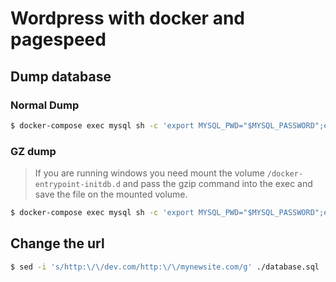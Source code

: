 # Wordpress with docker and pagespeed
## Dump database
### Normal Dump
```sh
$ docker-compose exec mysql sh -c 'export MYSQL_PWD="$MYSQL_PASSWORD";exec mysqldump -u wordpress site' > ./database.sql
```

### GZ dump
> If you are running windows you need mount the volume `/docker-entrypoint-initdb.d` and pass the gzip command into the exec and save the
file on the mounted volume.

```sh
$ docker-compose exec mysql sh -c 'export MYSQL_PWD="$MYSQL_PASSWORD";exec mysqldump -u wordpress site' | gzip -9 -c > database.sql.gz
```

## Change the url
```sh
$ sed -i 's/http:\/\/dev.com/http:\/\/mynewsite.com/g' ./database.sql
```
